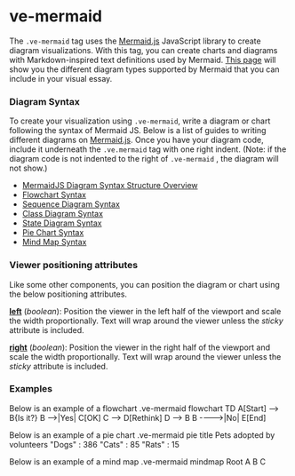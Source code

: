 # ve-mermaid

The `.ve-mermaid` tag uses the [Mermaid.js](https://mermaid.js.org/) JavaScript library to create diagram visualizations. With this tag, you can create charts and diagrams with Markdown-inspired text definitions used by Mermaid. [This page](https://mermaid.js.org/intro/#diagram-types) will show you the different diagram types supported by Mermaid that you can include in your visual essay.

### Diagram Syntax
To create your visualization using `.ve-mermaid`, write a diagram or chart following the syntax of Mermaid JS. Below is a list of guides to writing different diagrams on  [Mermaid.js](https://mermaid.js.org/). Once you have your diagram code, include it underneath the `.ve.mermaid` tag with one right indent. (Note: if the diagram code is not indented to the right of  `.ve-mermaid` , the diagram will not show.) 

- [MermaidJS Diagram Syntax Structure Overview](https://mermaid.js.org/intro/n00b-syntaxReference.html)
- [Flowchart Syntax](https://mermaid.js.org/syntax/flowchart.html)
- [Sequence Diagram Syntax](https://mermaid.js.org/syntax/sequenceDiagram.html)
- [Class Diagram Syntax](https://mermaid.js.org/syntax/classDiagram.html)
- [State Diagram Syntax](https://mermaid.js.org/syntax/stateDiagram.html)
- [Pie Chart Syntax](https://mermaid.js.org/syntax/pie.html)
- [Mind Map Syntax](https://mermaid.js.org/syntax/mindmap.html)

### Viewer positioning attributes
Like some other components, you can position the diagram or chart using the below positioning attributes.

**[left](/styling/viewer-positioning)** (_boolean_):  Position the viewer in the left half of the viewport and scale the width proportionally.  Text will wrap around the viewer unless the _sticky_ attribute is included.

**[right](/styling/viewer-positioning)** (_boolean_):  Position the viewer in the right half of the viewport and scale the width proportionally. Text will wrap around the viewer unless the _sticky_ attribute is included.

### Examples
Below is an example of a flowchart
<ve-snippet label="Mermaid Flowchart example">
    .ve-mermaid
        flowchart TD
            A[Start] --> B{Is it?}
            B -->|Yes| C[OK]
            C --> D[Rethink]
            D --> B
            B ---->|No| E[End]
</ve-snippet>

Below is an example of a pie chart
<ve-snippet label="Mermaid Pie Chart example">
    .ve-mermaid
        pie title Pets adopted by volunteers
            "Dogs" : 386
            "Cats" : 85
            "Rats" : 15
</ve-snippet>

Below is an example of a mind map
<ve-snippet label="Mermaid Mind Map example">
    .ve-mermaid
        mindmap
        Root
            A
            B
            C
</ve-snippet>